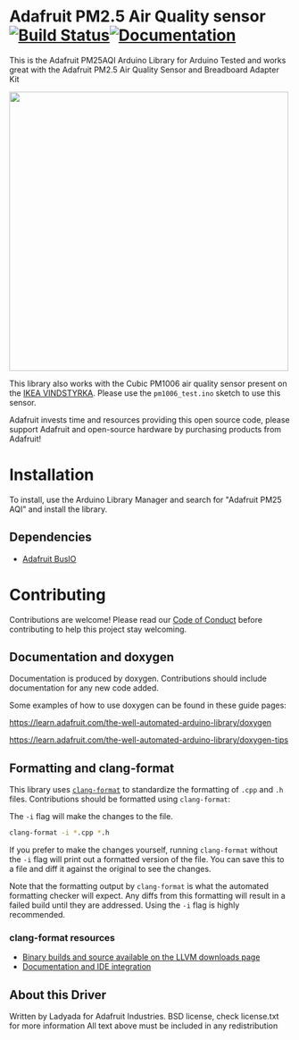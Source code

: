 # Adafruit PM2.5 Air Quality sensor [![Build Status](https://github.com/adafruit/Adafruit_PM25AQI/workflows/Arduino%20Library%20CI/badge.svg)](https://github.com/adafruit/Adafruit_PM25AQI/actions)[![Documentation](https://github.com/adafruit/ci-arduino/blob/master/assets/doxygen_badge.svg)](http://adafruit.github.io/Adafruit_PM25AQI/html/index.html)

This is the Adafruit PM25AQI Arduino Library for Arduino
Tested and works great with the Adafruit PM2.5 Air Quality Sensor and Breadboard Adapter Kit

[<img src="https://cdn-shop.adafruit.com/1200x900/3686-10.jpg" width="500px">](https://www.adafruit.com/products/3686)

This library also works with the Cubic PM1006 air quality sensor present on the [IKEA VINDSTYRKA](https://www.ikea.com/us/en/p/vindriktning-air-quality-sensor-60515911/). Please use the `pm1006_test.ino` sketch to use this sensor.

Adafruit invests time and resources providing this open source code, please support Adafruit and open-source hardware by purchasing products from Adafruit!

# Installation
To install, use the Arduino Library Manager and search for "Adafruit PM25 AQI" and install the library.

## Dependencies
 * [Adafruit BusIO](https://github.com/adafruit/Adafruit_BusIO)

# Contributing

Contributions are welcome! Please read our [Code of Conduct](https://github.com/adafruit/Adafruit_PM25AQI/blob/master/CODE_OF_CONDUCT.md>)
before contributing to help this project stay welcoming.

## Documentation and doxygen
Documentation is produced by doxygen. Contributions should include documentation for any new code added.

Some examples of how to use doxygen can be found in these guide pages:

https://learn.adafruit.com/the-well-automated-arduino-library/doxygen

https://learn.adafruit.com/the-well-automated-arduino-library/doxygen-tips

## Formatting and clang-format
This library uses [`clang-format`](https://releases.llvm.org/download.html) to standardize the formatting of `.cpp` and `.h` files.
Contributions should be formatted using `clang-format`:

The `-i` flag will make the changes to the file.
```bash
clang-format -i *.cpp *.h
```
If you prefer to make the changes yourself, running `clang-format` without the `-i` flag will print out a formatted version of the file. You can save this to a file and diff it against the original to see the changes.

Note that the formatting output by `clang-format` is what the automated formatting checker will expect. Any diffs from this formatting will result in a failed build until they are addressed. Using the `-i` flag is highly recommended.

### clang-format resources
  * [Binary builds and source available on the LLVM downloads page](https://releases.llvm.org/download.html)
  * [Documentation and IDE integration](https://clang.llvm.org/docs/ClangFormat.html)

## About this Driver
Written by Ladyada for Adafruit Industries.
BSD license, check license.txt for more information
All text above must be included in any redistribution
